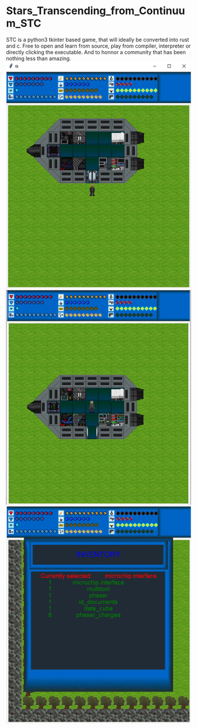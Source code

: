 # Stars_Transcending_from_Continuum_STC
STC is a python3 tkinter based game, that will ideally be converted into rust and c.
Free to open and learn from source, play from compiler, interpreter or directly clicking the executable. 
And to honnor a community that has been nothing less than amazing.
![alt text](https://github.com/Tavnos/Stars_Transcending_Continuum_STC/blob/master/stc1.PNG)
![alt text](https://github.com/Tavnos/Stars_Transcending_Continuum_STC/blob/master/stc2.PNG)
![alt text](https://github.com/Tavnos/Stars_Transcending_Continuum_STC/blob/master/stc3.PNG)
